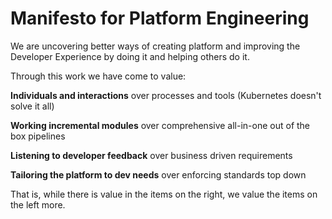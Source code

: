 # Manifesto for Platform Engineering

We are uncovering better ways of creating 
platform and improving the Developer Experience by doing it and helping others do it.

Through this work we have come to value:

**Individuals and interactions** over processes and tools (Kubernetes doesn't solve it all)

**Working incremental modules** over comprehensive all-in-one out of the box pipelines

**Listening to developer feedback** over business driven requirements

**Tailoring the platform to dev needs** over enforcing standards top down

That is, while there is value in the items on
the right, we value the items on the left more.

